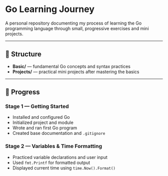 # Go Learning Journey

A personal repository documenting my process of learning the Go programming language through small, progressive exercises and mini projects.

---

## 📁 Structure
- **Basic/** — fundamental Go concepts and syntax practices  
- **Projects/** — practical mini projects after mastering the basics  

---

## 🧭 Progress

### Stage 1 — Getting Started
- Installed and configured Go  
- Initialized project and module  
- Wrote and ran first Go program  
- Created base documentation and `.gitignore`

### Stage 2 — Variables & Time Formatting
- Practiced variable declarations and user input  
- Used `fmt.Printf` for formatted output  
- Displayed current time using `time.Now().Format()`
